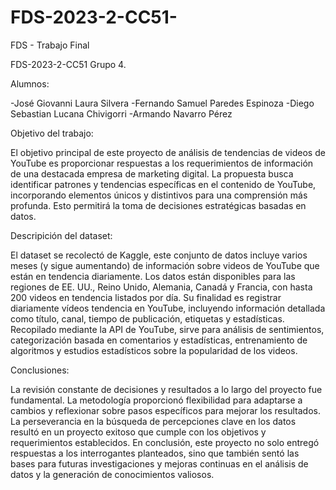 # FDS-2023-2-CC51-
FDS - Trabajo Final

FDS-2023-2-CC51
Grupo 4.

Alumnos: 

-José Giovanni Laura Silvera
-Fernando Samuel Paredes Espinoza
-Diego Sebastian Lucana Chivigorri
-Armando Navarro Pérez

Objetivo del trabajo:

El objetivo principal de este proyecto de análisis de tendencias de videos de YouTube es proporcionar respuestas a los requerimientos de información de una destacada empresa de marketing digital. La propuesta busca identificar patrones y tendencias específicas en el contenido de YouTube, incorporando elementos únicos y distintivos para una comprensión más profunda. Esto permitirá la toma de decisiones estratégicas basadas en datos.

Descripición del dataset:

El dataset se recolectó de Kaggle, este conjunto de datos incluye varios meses (y sigue aumentando) de información sobre videos de YouTube que están en tendencia diariamente. Los datos están disponibles para las regiones de EE. UU., Reino Unido, Alemania, Canadá y Francia, con hasta 200 videos en tendencia listados por día.
Su finalidad es registrar diariamente vídeos tendencia en YouTube, incluyendo información detallada como título, canal, tiempo de publicación, etiquetas y estadísticas. Recopilado mediante la API de YouTube, sirve para análisis de sentimientos, categorización basada en comentarios y estadísticas, entrenamiento de algoritmos y estudios estadísticos sobre la popularidad de los videos.


Conclusiones:

La revisión constante de decisiones y resultados a lo largo del proyecto fue fundamental. La metodología proporcionó flexibilidad para adaptarse a cambios y reflexionar sobre pasos específicos para mejorar los resultados. La perseverancia en la búsqueda de percepciones clave en los datos resultó en un proyecto exitoso que cumple con los objetivos y requerimientos establecidos.
En conclusión, este proyecto no solo entregó respuestas a los interrogantes planteados, sino que también sentó las bases para futuras investigaciones y mejoras continuas en el análisis de datos y la generación de conocimientos valiosos.
